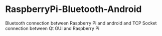# RaspberryPi-Bluetooth-Android
Bluetooth connection between Raspberry Pi and android and TCP Socket connection between Qt GUI and Raspberry Pi
